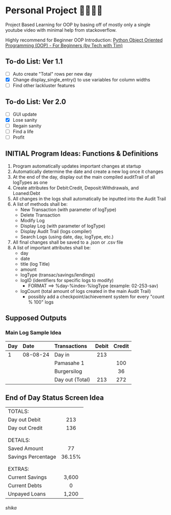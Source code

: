 # Personal Project 🦌🦌🦌🦌

Project Based Learning for OOP by basing off of mostly only a single youtube video with minimal help from stackoverflow.

Highly recommend for Beginner OOP Introduction: [Python Object Oriented Programming (OOP) - For Beginners (by Tech with Tim)](https://www.youtube.com/watch?v=JeznW_7DlB0)

## To-do List: Ver 1.1

- [ ] Auto create "Total" rows per new day
- [x] Change display_single_entry() to use variables for column widths
- [ ] Find other lackluster features

## To-do List: Ver 2.0

- [ ] GUI update
- [x] Lose sanity
- [ ] Regain sanity
- [ ] Find a life
- [ ] Profit

## INITIAL Program Ideas: Functions & Definitions

1. Program automatically updates important changes at startup
2. Automatically determine the date and create a new log once it changes
3. At the end of the day, display out the main compiled auditTrail of all logTypes as one
4. Create attributes for Debit:Credit, Deposit:Withdrawals, and Loaned:Debt
5. All changes in the logs shall automatically be inputted into the Audit Trail
6. A list of methods shall be:  
      - New Transaction (with parameter of logType)  
      - Delete Transaction  
      - Modify Log  
      - Display Log (with parameter of logType)  
      - Display Audit Trail (logs compiler)  
      - Search Logs (using date, day, logType, etc.)  
7. All final changes shall be saved to a .json or .csv file
8. A list of important attributes shall be:  
      - day  
      - date  
      - title (log Title)  
      - amount  
      - logType (transac/savings/lendings)  
      - logID (identifiers for specific logs to modify)  
        - FORMAT ==> %day-%index-%logType (example: 02-253-sav)  
      - logCount (total amount of logs created in the main Audit Trail)  
        - possibly add a checkpoint/achievement system for every "count % 100" logs  

## Supposed Outputs

### Main Log Sample Idea

| Day | Date     | Transactions    | Debit   | Credit   |
| --- | :------- | :-------------- | :-----: | :------: |
| 1   | 08-08-24 | Day in          | 213     |          |
|     |          | Pamasahe 1      |         | 100      |
|     |          | Burgersilog     |         | 36       |
|     |          | Day out (Total) | 213     | 272      |

## End of Day Status Screen Idea

|                    |         |
| :----------------- | :-----: |
| TOTALS:            |         |
| Day out Debit      | 213     |
| Day out Credit     | 136     |
|                    |         |
|                    |         |
| DETAILS:           |         |
| Saved Amount       | 77      |
| Savings Percentage | 36.15%  |
|                    |         |
|                    |         |
| EXTRAS:            |         |
| Current Savings    | 3,600   |
| Current Debts      | 0       |
| Unpayed Loans      | 1,200   |

###### shika

